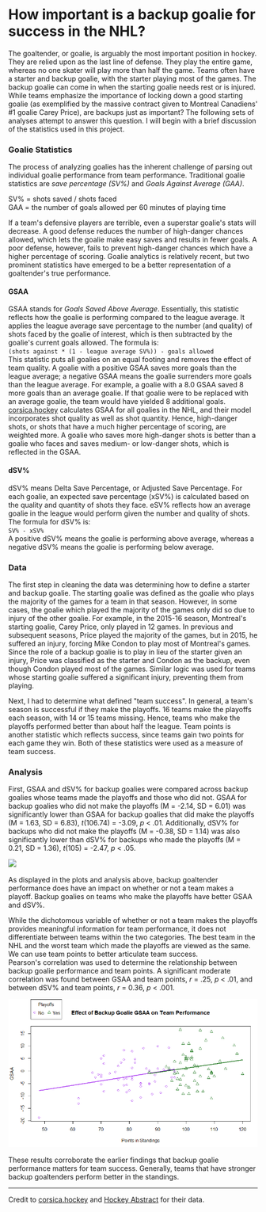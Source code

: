 # How important is a backup goalie for success in the NHL?

The goaltender, or goalie, is arguably the most important position in hockey. They are relied upon as the last line of defense. They play the entire game, whereas no one skater will play more than half the game. Teams often have a starter and backup goalie, with the starter playing most of the games. The backup goalie can come in when the starting goalie needs rest or is injured. While teams emphasize the importance of locking down a good starting goalie (as exemplified by the massive contract given to Montreal Canadiens' #1 goalie Carey Price), are backups just as important? The following sets of analyses attempt to answer this question.
I will begin with a brief discussion of the statistics used in this project. 
### Goalie Statistics
The process of analyzing goalies has the inherent challenge of parsing out individual goalie performance from team performance. Traditional goalie statistics are *save percentage (SV%)* and *Goals Against Average (GAA)*. 

SV% = shots saved / shots faced  
GAA = the number of goals allowed per 60 minutes of playing time

If a team's defensive players are terrible, even a superstar goalie's stats will decrease. A good defense reduces the number of high-danger chances allowed, which lets the goalie make easy saves and results in fewer goals. A poor defense, however, fails to prevent high-danger chances which have a higher percentage of scoring. Goalie analytics is relatively recent, but two prominent statistics have emerged to be a better representation of a goaltender's true performance.

#### GSAA
GSAA stands for *Goals Saved Above Average*. Essentially, this statistic reflects how the goalie is performing compared to the league average. It applies the league average save percentage to the number (and quality) of shots faced by the goalie of interest, which is then subtracted by the goalie's current goals allowed. The formula is:  
`(shots against * (1 - league average SV%)) - goals allowed`  
This statistic puts all goalies on an equal footing and removes the effect of team quality. A goalie with a positive GSAA saves more goals than the league average; a negative GSAA means the goalie surrenders more goals than the league average. For example, a goalie with a 8.0 GSAA saved 8 more goals than an average goalie. If that goalie were to be replaced with an average goalie, the team would have yielded 8 additional goals.  
[corsica.hockey](https://www.corsicahockey.com/nhl/players/nhl-player-stats/goalie-stats) calculates GSAA for all goalies in the NHL, and their model incorporates shot quality as well as shot quantity. Hence, high-danger shots, or shots that have a much higher percentage of scoring, are weighted more. A goalie who saves more high-danger shots is better than a goalie who faces and saves medium- or low-danger shots, which is reflected in the GSAA.

#### dSV%
dSV% means Delta Save Percentage, or Adjusted Save Percentage. For each goalie, an expected save percentage (xSV%) is calculated based on the quality and quantity of shots they face. eSV% reflects how an average goalie in the league would perform given the number and quality of shots. The formula for dSV% is:  
`SV% - xSV%`  
A positive dSV% means the goalie is performing above average, whereas a negative dSV% means the goalie is performing below average.  

### Data
The first step in cleaning the data was determining how to define a starter and backup goalie. The starting goalie was defined as the goalie who plays the majority of the games for a team in that season. However, in some cases, the goalie which played the majority of the games only did so due to injury of the other goalie. For example, in the 2015-16 season, Montreal's starting goalie, Carey Price, only played in 12 games. In previous and subsequent seasons, Price played the majority of the games, but in 2015, he suffered an injury, forcing Mike Condon to play most of Montreal's games. Since the role of a backup goalie is to play in lieu of the starter given an injury, Price was classified as the starter and Condon as the backup, even though Condon played most of the games. Similar logic was used for teams whose starting goalie suffered a significant injury, preventing them from playing.

Next, I had to determine what defined "team success". In general, a team's season is successful if they make the playoffs. 16 teams make the playoffs each season, with 14 or 15 teams missing. Hence, teams who make the playoffs performed better than about half the league. Team points is another statistic which reflects success, since teams gain two points for each game they win. Both of these statistics were used as a measure of team success.

### Analysis
First, GSAA and dSV% for backup goalies were compared across backup goalies whose teams made the playoffs and those who did not. GSAA for backup goalies who did not make the playoffs (M = -2.14, SD = 6.01) was significantly lower than GSAA for backup goalies that did make the playoffs (M = 1.63, SD = 6.83), *t*(106.74) = -3.09, *p* < .01. Additionally, dSV% for backups who did not make the playoffs  (M = -0.38, SD = 1.14) was also significantly lower than dSV% for backups who made the playoffs (M = 0.21, SD = 1.36), *t*(105) = -2.47, *p* < .05.

![](https://i.imgur.com/3RiMG8m.png)

As displayed in the plots and analysis above, backup goaltender performance does have an impact on whether or not a team makes a playoff. Backup goalies on teams who make the playoffs have better GSAA and dSV%.

While the dichotomous variable of whether or not a team makes the playoffs provides meaningful information for team performance, it does not differentiate between teams within the two categories. The best team in the NHL and the worst team which made the playoffs are viewed as the same. We can use team points to better articulate team success.  
Pearson's correlation was used to determine the relationship between backup goalie performance and team points. A significant moderate correlation was found between GSAA and team points, *r* = .25, *p* < .01, and between dSV% and team points, *r* = 0.36, *p* < .001. 

![](https://github.com/bhavmodi/backup-goalies/raw/master/plots/scatterplot-backups.png)

These results corroborate the earlier findings that backup goalie performance matters for team success. Generally, teams that have stronger backup goaltenders perform better in the standings.

---
Credit to [corsica.hockey](https://corsicahockey.com) and [Hockey Abstract](http://www.hockeyabstract.com/) for their data.
